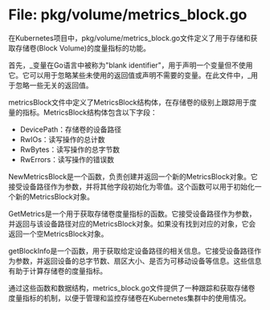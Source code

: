 # File: pkg/volume/metrics_block.go

在Kubernetes项目中，pkg/volume/metrics_block.go文件定义了用于存储和获取存储卷(Block Volume)的度量指标的功能。

首先，_变量在Go语言中被称为"blank identifier"，用于声明一个变量但不使用它。它可以用于忽略某些未使用的返回值或声明不需要的变量。在此文件中，_用于忽略一些无关的返回值。

metricsBlock文件中定义了MetricsBlock结构体，在存储卷的级别上跟踪用于度量的指标。MetricsBlock结构体包含以下字段：
- DevicePath：存储卷的设备路径
- RwIOs：读写操作的总计数
- RwBytes：读写操作的总字节数
- RwErrors：读写操作的错误数

NewMetricsBlock是一个函数，负责创建并返回一个新的MetricsBlock对象。它接受设备路径作为参数，并将其他字段初始化为零值。这个函数可以用于初始化一个新的MetricsBlock对象。

GetMetrics是一个用于获取存储卷度量指标的函数。它接受设备路径作为参数，并返回与该设备路径对应的MetricsBlock对象。如果没有找到对应的对象，它会返回一个空MetricsBlock对象。

getBlockInfo是一个函数，用于获取给定设备路径的相关信息。它接受设备路径作为参数，并返回设备的总字节数、扇区大小、是否为可移动设备等信息。这些信息有助于计算存储卷的度量指标。

通过这些函数和数据结构，metrics_block.go文件提供了一种跟踪和获取存储卷度量指标的机制，以便于管理和监控存储卷在Kubernetes集群中的使用情况。

